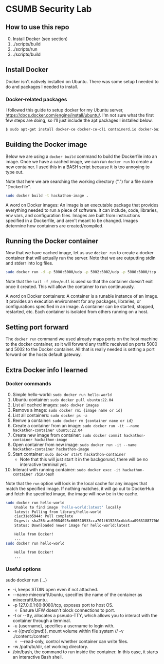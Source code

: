 # CSUMB Security Lab

## How to use this repo

0. Install Docker (see section)
1. ./scripts/build
2. ./scripts/run
3. ./scripts/build

## Install Docker

Docker isn't natively installed on Ubuntu. There was some setup I needed to do and packages I needed to install.

### Docker-related packages

I followed this guide to setup docker for my Ubuntu server, https://docs.docker.com/engine/install/ubuntu/. I'm not sure what the first few steps are doing, so I'll just include the apt packages I installed below.

```BASH
$ sudo apt-get install docker-ce docker-ce-cli containerd.io docker-buildx-plugin docker-compose-plugin
```

## Building the Docker image

Below we are using a `docker build` command to build the Dockerfile into an image. Once we have a cached image, we can run `docker run` to create a new container. I used this in a BASH script because it is too annoying to type out.

Note that here we are searching the working directory (".") for a file name "Dockerfile". 

```BASH
sudo docker build -t hackathon-image .
```

A word on Docker images: An image is an executable package that provides everything needed to run a piece of software. It can include, code, libraries, env vars, and configuration files. Images are built from instructions specified in a Dockerfile, and aren't meant to be changed. Images determine how containers are created/compiled.

## Running the Docker container

Now that we have cached image, let us use `docker run` to create a docker container that will actually run the server. Note that we are outputting stdin and stderr into log files.

```BASH
sudo docker run -d -p 5000:5000/udp -p 5002:5002/udp -p 5000:5000/tcp -p 5002:5002/tcp --name hackathon-container hackathon-image tail -f /dev/null
```

Note that the `tail -f /dev/null` is used so that the container doesn't exit once it created. This will allow the container to run continuously.

A word on Docker containers: A container is a runable instance of an image. It provides an execution environment for any packages, libraries, or configurations specified in an image. A container can be started, stopped, restarted, etc. Each container is isolated from others running on a host.

## Setting port forward

The `docker run` command we used already maps ports on the host machine to the docker container, so it will forward any traffic received on ports 5000 and 5002 to the Docker container. All that is really needed is setting a port forward on the hosts default gateway.

## Extra Docker info I learned

### Docker commands

0. Simple hello-world: `sudo docker run hello-world`
1. Ubuntu container: `sudo docker pull ubuntu:22.04`
2. List all cached images: `sudo docker images`
3. Remove a image: `sudo docker rmi {image name or id}`
4. List all containers: `sudo docker ps -a`
5. Remve a container: `sudo docker rm {container name or id}`
6. Create a container from an image: `sudo docker run -it --name hackathon-container ubuntu:22.04`
7. Create new image from container: `sudo docker commit hackathon-container hackathon-image`
8. Open container from new image: `sudo docker run -it --name hackathon-container hackathon-image`
9. Start container: `sudo docker start hackathon-container`
	- Note that this will just start it in the backgorund, there will be no interactive terminal yet.
10. Interact with running container: `sudo docker exec -it hackathon-container /bin/bash`

Note that the `run` option will look in the local cache for any images that match the specified image. If nothing matches, it will go out to DockerHub and fetch the specified image, the image will now be in the cache.

```BASH
sudo docker run hello-world
	Unable to find image 'hello-world:latest' locally
	latest: Pulling from library/hello-world
	c1ec31eb5944: Pull complete
	Digest: sha256:ac69084025c660510933cca701f615283cdbb3aa0963188770b54c31c8962493
	Status: Downloaded newer image for hello-world:latest

	Hello from Docker!
	...
sudo docker run hello-world

	Hello from Docker!
	...
```

### Useful options

sudo docker run {...}
- -i, keeps STDIN open even if not attached.
- --name minecraftUbuntu, specifies the name of the container as minecraftUbuntu.
- -p 127.0.0.1:80:8080/tcp, exposes port to host OS.
	- Ensure UFW doesn't block connections to port.
- -t or --tty, allocates a pseudo-TTY, which allows you to interact with the container through a terminal.
- -u {username}, specifies a username to login with.
- -v {$(pwd):$(pwd)}, mount volume within file system // -v ./content:/content
	- --read-only, control whether container can write files.
- -w /path/to/dir, set working directory.
- /bin/bash, the command to run inside the container. In this case, it starts an interactive Bash shell.
